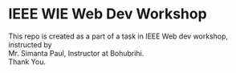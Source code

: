 # IEEE WIE Web Dev Workshop

This repo is created as a part of a task in IEEE Web dev workshop, instructed by <br> Mr. Simanta Paul, Instructor at Bohubrihi.
<br>
Thank You.